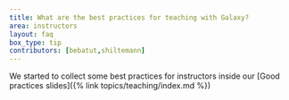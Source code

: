 ```yaml
---
title: What are the best practices for teaching with Galaxy?
area: instructors
layout: faq
box_type: tip
contributors: [bebatut,shiltemann]
---
```


We started to collect some best practices for instructors inside our [Good practices slides]({% link topics/teaching/index.md %})



